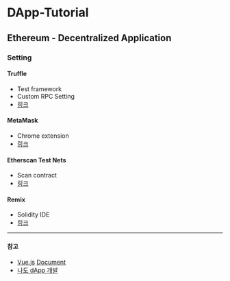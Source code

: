 # DApp-Tutorial

## Ethereum - Decentralized Application

### Setting

#### Truffle
- Test framework
- Custom RPC Setting
- [링크](http://truffleframework.com/docs/getting_started/installation)


#### MetaMask
- Chrome extension
- [링크](https://metamask.io/)


#### Etherscan Test Nets
- Scan contract
- [링크](https://testnet.etherscan.io/)


#### Remix
- Solidity IDE
- [링크](http://remix.ethereum.org/)

--------------------------------------------

#### 참고
- [Vue.js](https://vuejs.org) [Document](https://vuejs.org/v2/guide/)
- [나도 dApp 개발](http://www.chaintalk.io/archive/lecture/1?sca=%EB%82%98%EB%8F%84+dApp+%EA%B0%9C%EB%B0%9C)
